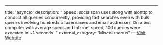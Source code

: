 ---
title: "asyncio"
description: "
Speed: socialscan uses  along with aiohttp to conduct all queries concurrently, providing fast searches even with bulk queries involving hundreds of usernames and email addresses. On a test computer with average specs and Internet speed, 100 queries were executed in ~4 seconds.
"
external_category: "Miscellaneous"
---[Visit Website](https://docs.python.org/3/library/asyncio.html)

